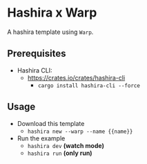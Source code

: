 # Hashira x Warp

A hashira template using `Warp`.

## Prerequisites

- Hashira CLI:
  - <https://crates.io/crates/hashira-cli>
    - `cargo install hashira-cli --force`

## Usage

- Download this template
  - `hashira new --warp --name {{name}}`
- Run the example
  - `hashira dev` **(watch mode)**
  - `hashira run` **(only run)**
